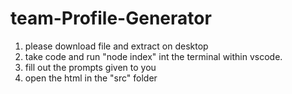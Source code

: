 # team-Profile-Generator

1. please download file and extract on desktop
2. take code and run "node index" int the terminal within vscode.
3. fill out the prompts given to you
4. open the html in the "src" folder
